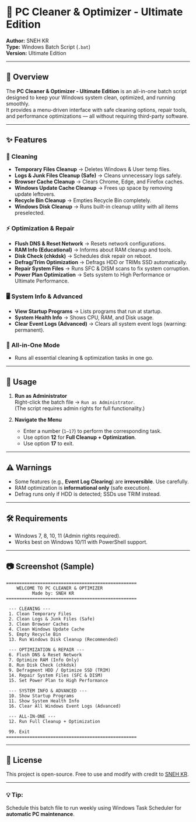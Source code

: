 # 🧹 PC Cleaner & Optimizer - Ultimate Edition

**Author:** SNEH KR  
**Type:** Windows Batch Script (`.bat`)  
**Version:** Ultimate Edition

---

## 📌 Overview

The **PC Cleaner & Optimizer - Ultimate Edition** is an all-in-one batch script designed to keep your Windows system clean, optimized, and running smoothly.  
It provides a menu-driven interface with safe cleaning options, repair tools, and performance optimizations — all without requiring third-party software.

---

## ✨ Features

### 🧼 Cleaning

- **Temporary Files Cleanup** → Deletes Windows & User temp files.
- **Logs & Junk Files Cleanup (Safe)** → Cleans unnecessary logs safely.
- **Browser Cache Cleanup** → Clears Chrome, Edge, and Firefox caches.
- **Windows Update Cache Cleanup** → Frees up space by removing update leftovers.
- **Recycle Bin Cleanup** → Empties Recycle Bin completely.
- **Windows Disk Cleanup** → Runs built-in cleanup utility with all items preselected.

### ⚡ Optimization & Repair

- **Flush DNS & Reset Network** → Resets network configurations.
- **RAM Info (Educational)** → Informs about RAM cleanup and tools.
- **Disk Check (chkdsk)** → Schedules disk repair on reboot.
- **Defrag/Trim Optimization** → Defrags HDD or TRIMs SSD automatically.
- **Repair System Files** → Runs SFC & DISM scans to fix system corruption.
- **Power Plan Optimization** → Sets system to High Performance or Ultimate Performance.

### 🖥️ System Info & Advanced

- **View Startup Programs** → Lists programs that run at startup.
- **System Health Info** → Shows CPU, RAM, and Disk usage.
- **Clear Event Logs (Advanced)** → Clears all system event logs (warning: permanent).

### 🚀 All-in-One Mode

- Runs all essential cleaning & optimization tasks in one go.

---

## 📖 Usage

1. **Run as Administrator**  
   Right-click the batch file → `Run as Administrator`.  
   (The script requires admin rights for full functionality.)

2. **Navigate the Menu**
   - Enter a number (`1–17`) to perform the corresponding task.
   - Use option **12** for **Full Cleanup + Optimization**.
   - Use option **17** to exit.

---

## ⚠️ Warnings

- Some features (e.g., **Event Log Clearing**) are **irreversible**. Use carefully.
- RAM optimization is **informational only** (safe execution).
- Defrag runs only if HDD is detected; SSDs use TRIM instead.

---

## 🛠️ Requirements

- Windows 7, 8, 10, 11 (Admin rights required).
- Works best on Windows 10/11 with PowerShell support.

---

## 📷 Screenshot (Sample)

```
==================================================
    WELCOME TO PC CLEANER & OPTIMIZER
          Made by: SNEH KR
==================================================

 --- CLEANING ---
 1. Clean Temporary Files
 2. Clean Logs & Junk Files (Safe)
 3. Clean Browser Caches
 4. Clean Windows Update Cache
 5. Empty Recycle Bin
 13. Run Windows Disk Cleanup (Recommended)

 --- OPTIMIZATION & REPAIR ---
 6. Flush DNS & Reset Network
 7. Optimize RAM (Info Only)
 8. Run Disk Check (chkdsk)
 9. Defragment HDD / Optimize SSD (TRIM)
 14. Repair System Files (SFC & DISM)
 15. Set Power Plan to High Performance

 --- SYSTEM INFO & ADVANCED ---
 10. Show Startup Programs
 11. Show System Health Info
 16. Clear All Windows Event Logs (Advanced)

 --- ALL-IN-ONE ---
 12. Run Full Cleanup + Optimization

 99. Exit
==================================================
```

---

## 📜 License

This project is open-source. Free to use and modify with credit to [SNEH KR](https://github.com/snehkr).

---

### 💡 Tip:

Schedule this batch file to run weekly using Windows Task Scheduler for **automatic PC maintenance**.
